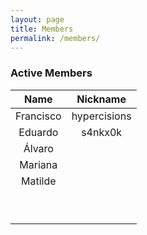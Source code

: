 ```yaml
---
layout: page
title: Members
permalink: /members/
---
```


### Active Members

| Name            |   Nickname    |
| :--------------:|:-------------:|
|   Francisco     |  hypercisions |        
|    Eduardo      |   s4nkx0k     |   
|    Álvaro       |               |  
|    Mariana      |               | 
|    Matilde      |               | 
|                 |               | 
|                 |               | 
|                 |               | 
|                 |               | 
|                 |               | 
|                 |               | 
|                 |               | 
|                 |               | 
|                 |               |  
